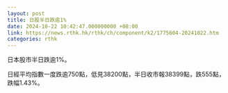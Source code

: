 ```yaml
---
layout: post
title: 日股半日跌逾1%
date: 2024-10-22 10:42:47.000000000 +08:00
link: https://news.rthk.hk/rthk/ch/component/k2/1775604-20241022.htm
categories: rthk
---
```


日本股市半日跌逾1%。

日經平均指數一度跌逾750點，低見38200點，半日收市報38399點，跌555點，跌幅1.43%。
